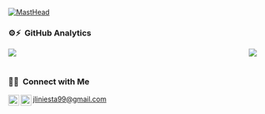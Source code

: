 [![MastHead](https://user-images.githubusercontent.com/47398784/122990768-99997380-d3a4-11eb-80d7-206b7a43b01e.jpg)](https://jliniesta.github.io/)

<!-- ### Hi there, I'm [Javier!](https://hemant.codes) 👋 
 -->

### ⚙️⚡ &nbsp;GitHub Analytics

<p align=center>
  <div align=center>
    <a>
      <img align="left" src="https://github-readme-stats.vercel.app/api/top-langs/?username=jliniesta&Mathematica&title_color=61dafb&text_color=ffffff&icon_color=2bbc8a&bg_color=20232a&langs_count=6&layout=compact&border_color=61dafb&hide_border=true&theme=react" />
    </a>
    <a>
      <img align="right" src="https://github-readme-stats.vercel.app/api?username=jliniesta&show_icons=true&theme=react&border_color=61dafb&hide_border=true" />
    </a>
  </div>
</p>

<br><br>

### 🤝🏻 &nbsp;Connect with Me

<a href="https://www.linkedin.com/in/javierlopeziniesta/">
  <img align="left" alt="Linkedin" width="22px" src="https://github.com/zumrudu-anka/zumrudu-anka/blob/master/images/linkedin.svg" />
</a>
<a href="https://t.me/iniesta_99">
  <img align="left" alt="Telegram" width="22px" src="https://upload.wikimedia.org/wikipedia/commons/thumb/8/83/Telegram_2019_Logo.svg/768px-Telegram_2019_Logo.svg.png" />
</a>
<a href="mailto:jliniesta99@gmail.com">jliniesta99@gmail.com</a>
